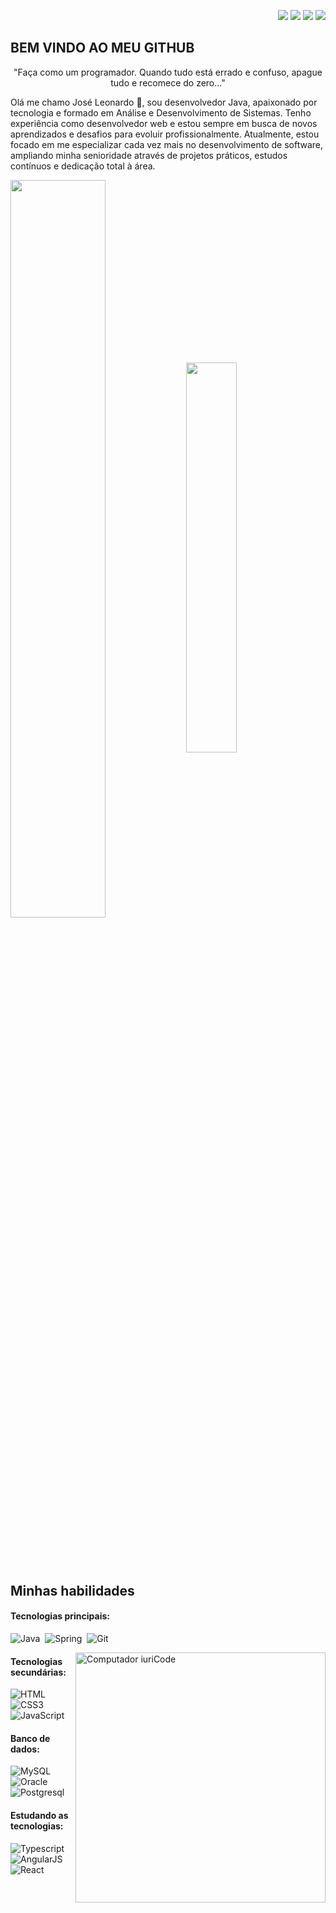 <div>
    <p align="right">
        <a href="https://www.linkedin.com/in/jose-leonardo-cordeiro-bahia" target="_blank"><img src="https://img.shields.io/badge/-LinkedIn-%230077B5?style=for-the-badge&logo=linkedin&logoColor=white" target="_blank"></a> 
        <a href = "mailto:leonardo_cordeirobahia@hotmail.com"> <img src="https://img.shields.io/badge/-Gmail-%23333?style=for-the-badge&logo=gmail&logoColor=white" target="_blank"></a>
        <a href="https://www.instagram.com/jleonard0_" target="_blank"><img src="https://img.shields.io/badge/-Instagram-%23E4405F?style=for-the-badge&logo=instagram&logoColor=white"></a>
        <a href = "https://www.twitch.tv/devjleonardo"> <img src="https://img.shields.io/badge/Twitch-9146FF?style=for-the-badge&logo=twitch&logoColor=white" target="_blank"></a>
    </p>
</div>

## BEM VINDO AO MEU GITHUB 

<p align="center">"Faça como um programador. Quando tudo está errado e confuso, apague tudo e recomece do zero..." </p>
<p>
    Olá me chamo José Leonardo 👋, sou desenvolvedor Java, apaixonado por tecnologia e formado em Análise e Desenvolvimento de Sistemas. Tenho experiência como desenvolvedor web e estou sempre em busca de novos aprendizados e desafios para evoluir profissionalmente.
    Atualmente, estou focado em me especializar cada vez mais no desenvolvimento de software, ampliando minha senioridade através de projetos práticos, estudos contínuos e dedicação total à área.
</p>

<div style="margin-bottom:100px">
    <img width=55% align="center"  src="https://github-readme-streak-stats.herokuapp.com?user=devjleonardo&theme=radical&mode=weekly" />
    <img width=40% align="center" src="https://github-readme-stats-git-main-rafaelalexandrino.vercel.app/api/top-langs/?username=devjleonardo&show_icons=true&theme=radical&layout=compact" />
</div>

## Minhas habilidades

#### Tecnologias principais:

![Java](https://img.shields.io/badge/Java-ED8B00?style=for-the-badge&logo=openjdk&logoColor=white)&nbsp;
![Spring](https://img.shields.io/badge/Spring-6DB33F?style=for-the-badge&logo=spring&logoColor=white)&nbsp;
![Git](https://img.shields.io/badge/GIT-E44C30?style=for-the-badge&logo=git&logoColor=white)&nbsp;

<img src="https://raw.githubusercontent.com/MicaelliMedeiros/micaellimedeiros/master/image/computer-illustration.png" min-width="400px" max-width="400px" width="400px" align="right" alt="Computador iuriCode">

#### Tecnologias secundárias:

![HTML](https://img.shields.io/badge/HTML5-E34F26?style=for-the-badge&logo=html5&logoColor=white)&nbsp;
![CSS3](https://img.shields.io/badge/CSS3-1572B6?style=for-the-badge&logo=css3&logoColor=white)&nbsp;
![JavaScript](https://img.shields.io/badge/JavaScript-F7DF1E?style=for-the-badge&logo=javascript&logoColor=black)&nbsp;

#### Banco de dados:

![MySQL](https://img.shields.io/badge/MySQL-005C84?style=for-the-badge&logo=mysql&logoColor=white)&nbsp;
![Oracle](https://img.shields.io/badge/Oracle-F80000?style=for-the-badge&logo=Oracle&logoColor=white)&nbsp;
![Postgresql](https://img.shields.io/badge/PostgreSQL-316192?style=for-the-badge&logo=postgresql&logoColor=white)&nbsp;

#### Estudando as tecnologias:

![Typescript](https://img.shields.io/badge/TypeScript-007ACC?style=for-the-badge&logo=typescript&logoColor=white)&nbsp;
![AngularJS](https://img.shields.io/badge/AngularJS-E23237?style=for-the-badge&logo=angularjs&logoColor=white)&nbsp;
![React](https://img.shields.io/badge/React-20232A?style=for-the-badge&logo=react&logoColor=61DAFB)&nbsp;

